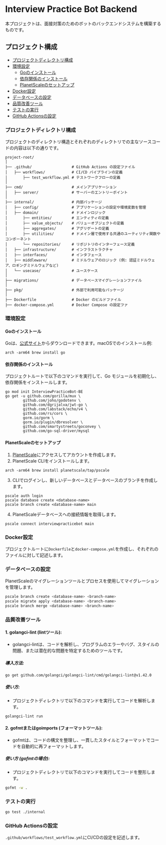 # Interview Practice Bot Backend

本プロジェクトは、面接対策のためのボットのバックエンドシステムを構築するものです。

## プロジェクト構成

- [プロジェクトディレクトリ構成](#プロジェクトディレクトリ構成)
- [環境設定](#環境設定)
  - [Goのインストール](#goのインストール)
  - [依存関係のインストール](#依存関係のインストール)
  - [PlanetScaleのセットアップ](#planetscaleのセットアップ)
- [Docker設定](#docker設定)
- [データベースの設定](#データベースの設定)
- [品質改善ツール](#品質改善ツール)
- [テストの実行](#テストの実行)
- [GitHub Actionsの設定](#github-actionsの設定)

### プロジェクトディレクトリ構成

プロジェクトのディレクトリ構造とそれぞれのディレクトリでの主なソースコードの内容は以下の通りです。

```
project-root/
│
├── .github/                  # GitHub Actions の設定ファイル
│   ├── workflows/            # CI/CD パイプラインの定義
│       ├── test_workflow.yml # テストワークフローの定義
│
├── cmd/                      # メインアプリケーション
│   ├── server/               # サーバーのエントリーポイント
│
├── internal/                 # 内部パッケージ
│   ├── config/               # アプリケーションの設定や環境変数を管理
│   ├── domain/               # ドメインロジック
│       ├── entities/         # エンティティの定義
│       ├── value_objects/    # バリューオブジェクトの定義
│       ├── aggregates/       # アグリゲートの定義
│       ├── utilities/        # ドメイン層で使用する共通のユーティリティ関数やコンポーネント
│       └── repositories/     # リポジトリのインターフェース定義
│   ├── infrastructure/       # インフラストラクチャ
│   ├── interfaces/           # インタフェース
│   ├── middleware/           # ミドルウェアのロジック (例: 認証ミドルウェア、ロギングミドルウェアなど)
│   └── usecase/              # ユースケース
│
├── migrations/               # データベースマイグレーションファイル
│
├── pkg/                      # 外部で利用可能なパッケージ
│
├── Dockerfile                # Docker のビルドファイル
├── docker-compose.yml        # Docker Compose の設定ファ
```

### 環境設定

#### Goのインストール

Goは、[公式サイト](https://golang.org/dl/)からダウンロードできます。macOSでのインストール例:

```
arch -arm64 brew install go
```

#### 依存関係のインストール

プロジェクトルートで以下のコマンドを実行して、Go モジュールを初期化し、依存関係をインストールします。

```
go mod init InterviewPracticeBot-BE
go get -u github.com/gorilla/mux \
        github.com/joho/godotenv \
        github.com/dgrijalva/jwt-go \
        github.com/labstack/echo/v4 \
        github.com/rs/cors \
        gorm.io/gorm \
        gorm.io/plugin/dbresolver \
        github.com/smartystreets/goconvey \
        github.com/go-sql-driver/mysql
```

#### PlanetScaleのセットアップ

1. [PlanetScale](https://planetscale.com/)にアクセスしてアカウントを作成します。
2. PlanetScale CLIをインストールします。

```
arch -arm64 brew install planetscale/tap/pscale
```

3. CLIでログインし、新しいデータベースとデータベースのブランチを作成します。

```
pscale auth login
pscale database create <database-name>
pscale branch create <database-name> main
```

4. PlanetScaleデータベースへの接続情報を取得します。

```
pscale connect interviewpracticebot main
```

### Docker設定

プロジェクトルートに`Dockerfile`と`docker-compose.yml`を作成し、それぞれのファイルに対して記述します。

### データベースの設定

PlanetScaleのマイグレーションツールとプロセスを使用してマイグレーションを管理します。

```bash
pscale branch create <database-name> <branch-name>
pscale migrate apply <database-name> <branch-name>
pscale branch merge <database-name> <branch-name>
```

### 品質改善ツール

#### 1. golangci-lint (lintツール):

- golangci-lintは、コードを解析し、プログラムのエラーやバグ、スタイルの問題、または潜在的な問題を特定するためのツールです。

##### 導入方法:

```bash
go get github.com/golangci/golangci-lint/cmd/golangci-lint@v1.42.0
```

##### 使い方:

- プロジェクトディレクトリで以下のコマンドを実行してコードを解析します。

```bash
golangci-lint run
```

#### 2. gofmtまたはgoimports (フォーマットツール):

- gofmtは、コードの構文を整理し、一貫したスタイルとフォーマットでコードを自動的に再フォーマットします。

##### 使い方 (gofmtの場合):

- プロジェクトディレクトリで以下のコマンドを実行してコードを整形します。

```bash
gofmt -w .
```

### テストの実行

```bash
go test ./internal
```


### GitHub Actionsの設定

`.github/workflows/test_workflow.yml`にCI/CDの設定を記述します。

